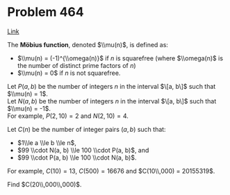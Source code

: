 # Problem 464

[Link](https://projecteuler.net/problem=464)

The **Möbius function**, denoted $\\mu(n)$, is defined as: 

*   $\\mu(n) = (-1)^{\\omega(n)}$ if $n$ is squarefree (where $\\omega(n)$ is the number of distinct prime factors of $n$)
*   $\\mu(n) = 0$ if $n$ is not squarefree.

Let $P(a, b)$ be the number of integers $n$ in the interval $\[a, b\]$ such that $\\mu(n) = 1$.  
Let $N(a, b)$ be the number of integers $n$ in the interval $\[a, b\]$ such that $\\mu(n) = -1$.  
For example, $P(2,10) = 2$ and $N(2,10) = 4$. 

Let $C(n)$ be the number of integer pairs $(a, b)$ such that: 

*   $1\\le a \\le b \\le n$,
*   $99 \\cdot N(a, b) \\le 100 \\cdot P(a, b)$, and
*   $99 \\cdot P(a, b) \\le 100 \\cdot N(a, b)$.

For example, $C(10) = 13$, $C(500) = 16676$ and $C(10\\,000) = 20155319$. 

Find $C(20\\,000\\,000)$.